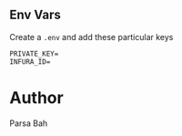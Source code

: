 ## Env Vars

Create a `.env` and add these particular keys

```.env
PRIVATE_KEY=
INFURA_ID=
```

# Author

Parsa Bah